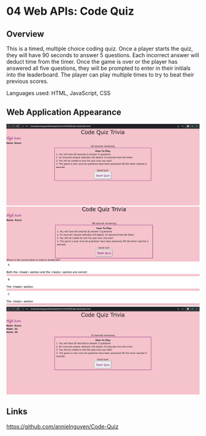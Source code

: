 # 04 Web APIs: Code Quiz

## Overview

This is a timed, multiple choice coding quiz. Once a player starts the quiz, they will have 90 seconds to answer 5 questions. Each incorrect answer will deduct time from the timer. Once the game is over or the player has answered all five questions, they will be prompted to enter in their initials into the leaderboard. The player can play multiple times to try to beat their previous scores. 

Languages used: HTML, JavaScript, CSS

## Web Application Appearance
![Screenshot1](./02-Homework/Assets/screen1.png)
![Screenshot2](./02-Homework/Assets/screen2.png)
![Screenshot3](./02-Homework/Assets/screen3.png)

## Links 
https://github.com/annielnguyen/Code-Quiz